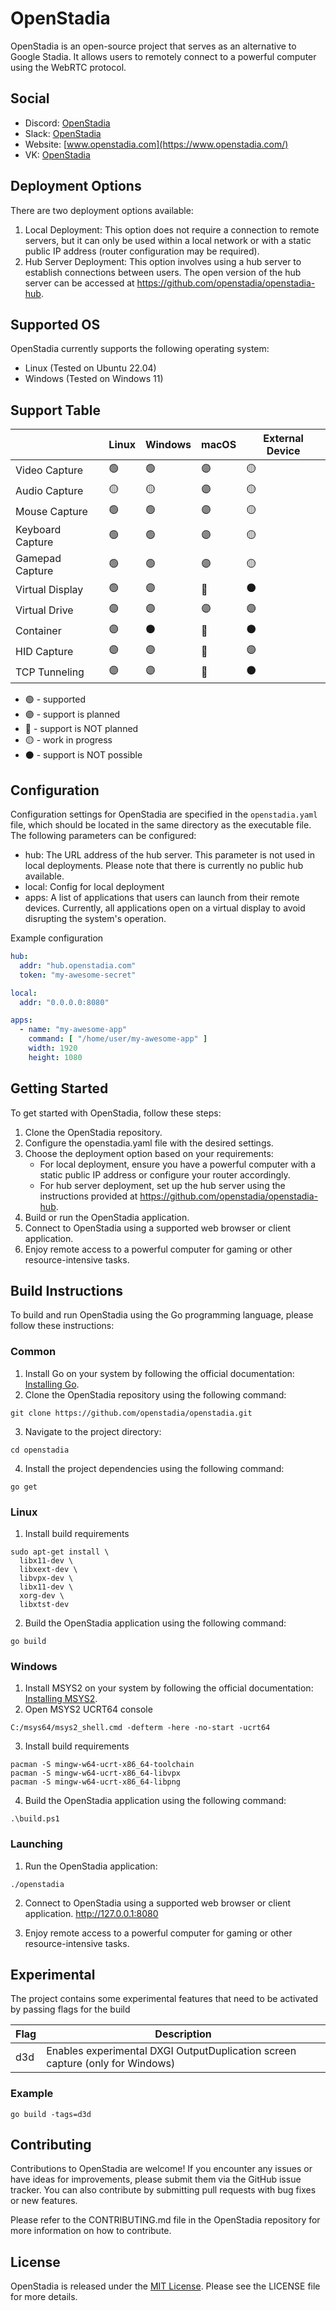 # OpenStadia

OpenStadia is an open-source project that serves as an alternative to Google Stadia. It allows users to remotely connect
to a powerful computer using the WebRTC protocol.

## Social

- Discord: [OpenStadia](https://discord.gg/tJGeKTEdgj)
- Slack: [OpenStadia](https://openstadia.slack.com/)
- Website: [www.openstadia.com](https://www.openstadia.com/)
- VK: [OpenStadia](https://vk.com/openstadia)

## Deployment Options

There are two deployment options available:

1. Local Deployment: This option does not require a connection to remote servers, but it can only be used within a local
   network or with a static public IP address (router configuration may be required).
2. Hub Server Deployment: This option involves using a hub server to establish connections between users. The open
   version of the hub server can be accessed at https://github.com/openstadia/openstadia-hub.

## Supported OS

OpenStadia currently supports the following operating system:

- Linux (Tested on Ubuntu 22.04)
- Windows (Tested on Windows 11)

## Support Table

|                  | Linux           | Windows         | macOS           | External Device |
|------------------|-----------------|-----------------|-----------------|-----------------|
| Video Capture    | :green_circle:  | :green_circle:  | :purple_circle: | :yellow_circle: |
| Audio Capture    | :yellow_circle: | :yellow_circle: | :purple_circle: | :yellow_circle: |
| Mouse Capture    | :green_circle:  | :green_circle:  | :purple_circle: | :yellow_circle: |
| Keyboard Capture | :green_circle:  | :green_circle:  | :purple_circle: | :yellow_circle: |
| Gamepad Capture  | :green_circle:  | :green_circle:  | :purple_circle: | :yellow_circle: |
| Virtual Display  | :green_circle:  | :purple_circle: | :red_circle:    | :black_circle:  |
| Virtual Drive    | :purple_circle: | :purple_circle: | :purple_circle: | :purple_circle: |
| Container        | :purple_circle: | :black_circle:  | :red_circle:    | :black_circle:  |
| HID Capture      | :purple_circle: | :purple_circle: | :red_circle:    | :purple_circle: |
| TCP Tunneling    | :purple_circle: | :purple_circle: | :red_circle:    | :black_circle:  |

- :green_circle: - supported
- :purple_circle: - support is planned
- :red_circle: - support is NOT planned
- :yellow_circle: - work in progress
- :black_circle: - support is NOT possible

## Configuration

Configuration settings for OpenStadia are specified in the `openstadia.yaml` file, which should be located in the same
directory as the executable file. The following parameters can be configured:

- hub: The URL address of the hub server. This parameter is not used in local deployments. Please note that there is
  currently no public hub available.
- local: Config for local deployment
- apps: A list of applications that users can launch from their remote devices. Currently, all applications open
  on a virtual display to avoid disrupting the system's operation.

Example configuration

```yaml
hub:
  addr: "hub.openstadia.com"
  token: "my-awesome-secret"

local:
  addr: "0.0.0.0:8080"

apps:
  - name: "my-awesome-app"
    command: [ "/home/user/my-awesome-app" ]
    width: 1920
    height: 1080

```

## Getting Started

To get started with OpenStadia, follow these steps:

1. Clone the OpenStadia repository.
2. Configure the openstadia.yaml file with the desired settings.
3. Choose the deployment option based on your requirements:
    - For local deployment, ensure you have a powerful computer with a static public IP address or configure your router
      accordingly.
    - For hub server deployment, set up the hub server using the instructions provided
      at https://github.com/openstadia/openstadia-hub.
4. Build or run the OpenStadia application.
5. Connect to OpenStadia using a supported web browser or client application.
6. Enjoy remote access to a powerful computer for gaming or other resource-intensive tasks.

## Build Instructions

To build and run OpenStadia using the Go programming language, please follow these instructions:

### Common

1. Install Go on your system by following the official documentation: [Installing Go](https://golang.org/doc/install).
2. Clone the OpenStadia repository using the following command:

```shell
git clone https://github.com/openstadia/openstadia.git
```

3. Navigate to the project directory:

```shell
cd openstadia
```

4. Install the project dependencies using the following command:

```shell
go get
```

### Linux

1. Install build requirements

```shell
sudo apt-get install \
  libx11-dev \
  libxext-dev \
  libvpx-dev \
  libx11-dev \
  xorg-dev \
  libxtst-dev
```

2. Build the OpenStadia application using the following command:

```shell
go build
```

### Windows

1. Install MSYS2 on your system by following the official documentation: [Installing MSYS2](https://www.msys2.org/).
2. Open MSYS2 UCRT64 console

```shell
C:/msys64/msys2_shell.cmd -defterm -here -no-start -ucrt64
```

3. Install build requirements

```shell
pacman -S mingw-w64-ucrt-x86_64-toolchain
pacman -S mingw-w64-ucrt-x86_64-libvpx
pacman -S mingw-w64-ucrt-x86_64-libpng
```

4. Build the OpenStadia application using the following command:

```shell
.\build.ps1
```

### Launching

1. Run the OpenStadia application:

```shell
./openstadia
```

2. Connect to OpenStadia using a supported web browser or client application. http://127.0.0.1:8080

3. Enjoy remote access to a powerful computer for gaming or other resource-intensive tasks.

## Experimental

The project contains some experimental features that need to be activated by passing flags for the build

| Flag | Description                                                                   |
|------|-------------------------------------------------------------------------------|
| d3d  | Enables experimental DXGI OutputDuplication screen capture (only for Windows) |

### Example

```shell
go build -tags=d3d
```

## Contributing

Contributions to OpenStadia are welcome! If you encounter any issues or have ideas for improvements, please submit them
via the GitHub issue tracker. You can also contribute by submitting pull requests with bug fixes or new features.

Please refer to the CONTRIBUTING.md file in the OpenStadia repository for more information on how to contribute.

## License

OpenStadia is released under the [MIT License](https://opensource.org/licenses/MIT). Please see the LICENSE file for
more details.